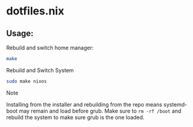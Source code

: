 # dotfiles.nix

## Usage:

Rebuild and switch home manager:

```bash
make
```

Rebuild and Switch System

```bash
sudo make nixos
```

> [!NOTE]
> Installing from the installer and rebuilding from the repo means systemd-boot may remain and load before grub.
> Make sure to `rm -rf /boot` and rebuild the system to make sure grub is the one loaded.
